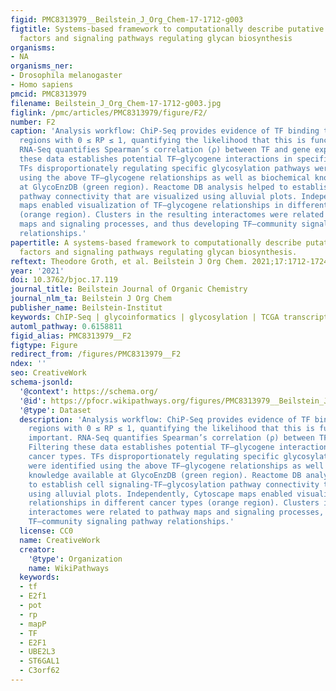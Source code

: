 ```yaml
---
figid: PMC8313979__Beilstein_J_Org_Chem-17-1712-g003
figtitle: Systems-based framework to computationally describe putative transcription
  factors and signaling pathways regulating glycan biosynthesis
organisms:
- NA
organisms_ner:
- Drosophila melanogaster
- Homo sapiens
pmcid: PMC8313979
filename: Beilstein_J_Org_Chem-17-1712-g003.jpg
figlink: /pmc/articles/PMC8313979/figure/F2/
number: F2
caption: 'Analysis workflow: ChiP-Seq provides evidence of TF binding to promoter
  regions with 0 ≤ RP ≤ 1, quantifying the likelihood that this is functionally important.
  RNA-Seq quantifies Spearman’s correlation (ρ) between TF and gene expression. Filtering
  these data establishes potential TF–glycogene interactions in specific cancer types.
  TFs disproportionately regulating specific glycosylation pathways were identified
  using the above TF–glycogene relationships as well as biochemical knowledge available
  at GlycoEnzDB (green region). Reactome DB analysis helped to establish cell signaling-TF–glycosylation
  pathway connectivity that are visualized using alluvial plots. Independently, Cytoscape
  maps enabled visualization of TF–glycogene relationships in different cancer types
  (orange region). Clusters in the resulting interactomes were related to pathway
  maps and signaling processes, and thus developing TF–community signaling pathway
  relationships.'
papertitle: A systems-based framework to computationally describe putative transcription
  factors and signaling pathways regulating glycan biosynthesis.
reftext: Theodore Groth, et al. Beilstein J Org Chem. 2021;17:1712-1724.
year: '2021'
doi: 10.3762/bjoc.17.119
journal_title: Beilstein Journal of Organic Chemistry
journal_nlm_ta: Beilstein J Org Chem
publisher_name: Beilstein-Institut
keywords: ChIP-Seq | glycoinformatics | glycosylation | TCGA transcription factor
automl_pathway: 0.6158811
figid_alias: PMC8313979__F2
figtype: Figure
redirect_from: /figures/PMC8313979__F2
ndex: ''
seo: CreativeWork
schema-jsonld:
  '@context': https://schema.org/
  '@id': https://pfocr.wikipathways.org/figures/PMC8313979__Beilstein_J_Org_Chem-17-1712-g003.html
  '@type': Dataset
  description: 'Analysis workflow: ChiP-Seq provides evidence of TF binding to promoter
    regions with 0 ≤ RP ≤ 1, quantifying the likelihood that this is functionally
    important. RNA-Seq quantifies Spearman’s correlation (ρ) between TF and gene expression.
    Filtering these data establishes potential TF–glycogene interactions in specific
    cancer types. TFs disproportionately regulating specific glycosylation pathways
    were identified using the above TF–glycogene relationships as well as biochemical
    knowledge available at GlycoEnzDB (green region). Reactome DB analysis helped
    to establish cell signaling-TF–glycosylation pathway connectivity that are visualized
    using alluvial plots. Independently, Cytoscape maps enabled visualization of TF–glycogene
    relationships in different cancer types (orange region). Clusters in the resulting
    interactomes were related to pathway maps and signaling processes, and thus developing
    TF–community signaling pathway relationships.'
  license: CC0
  name: CreativeWork
  creator:
    '@type': Organization
    name: WikiPathways
  keywords:
  - tf
  - E2f1
  - pot
  - rp
  - mapP
  - TF
  - E2F1
  - UBE2L3
  - ST6GAL1
  - C3orf62
---
```


